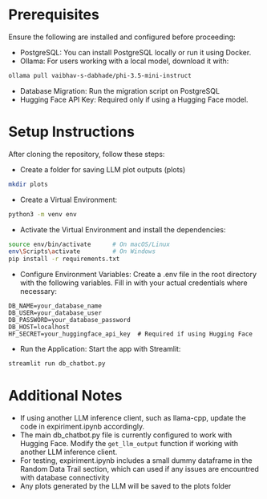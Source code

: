 # Prerequisites
Ensure the following are installed and configured before proceeding:

- PostgreSQL: You can install PostgreSQL locally or run it using Docker.
- Ollama: For users working with a local model, download it with:
```bash
ollama pull vaibhav-s-dabhade/phi-3.5-mini-instruct
```
- Database Migration: Run the migration script on PostgreSQL
- Hugging Face API Key: Required only if using a Hugging Face model.

# Setup Instructions
After cloning the repository, follow these steps:

- Create a folder for saving LLM plot outputs (plots)
```bash
mkdir plots
```

- Create a Virtual Environment:

```bash
python3 -m venv env
```
- Activate the Virtual Environment and install the dependencies:
```bash
source env/bin/activate      # On macOS/Linux
env\Scripts\activate         # On Windows
pip install -r requirements.txt
```
- Configure Environment Variables: Create a .env file in the root directory with the following variables. Fill in with your actual credentials where necessary:

```plaintext
DB_NAME=your_database_name
DB_USER=your_database_user
DB_PASSWORD=your_database_password
DB_HOST=localhost
HF_SECRET=your_huggingface_api_key  # Required if using Hugging Face
```

- Run the Application: Start the app with Streamlit:
```bash
streamlit run db_chatbot.py
```

# Additional Notes
- If using another LLM inference client, such as llama-cpp, update the code in expiriment.ipynb accordingly.
- The main db_chatbot.py file is currently configured to work with Hugging Face. Modify the `get_llm_output` function if working with another LLM inference client.
- For testing, expiriment.ipynb includes a small dummy dataframe in the Random Data Trail section, which can used if any issues are encountred with database connectivity
- Any plots generated by the LLM will be saved to the plots folder
